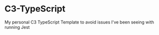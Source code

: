 # C3-TypeScript
My personal C3 TypeScript Template to avoid issues I've been seeing with running Jest
